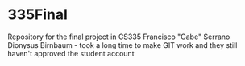 335Final
========
Repository for the final project in CS335
Francisco "Gabe" Serrano
Dionysus Birnbaum - took a long time to make GIT work and they still haven't approved the student account
